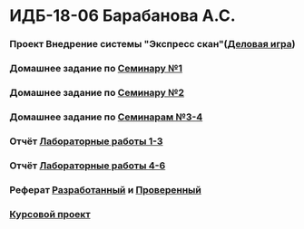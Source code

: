 # ИДБ-18-06 Барабанова А.С.

### Проект Внедрение системы "Экспресс скан"(**[Деловая игра](https://github.com/Amina108/Amina108.github.io/wiki)**)
### Домашнее задание по **[Семинару №1](https://github.com/stankin/design-part-1/wiki/sem1)**
### Домашнее задание по **[Семинару №2](https://github.com/stankin/design-part-1/wiki/sem2)**
### Домашнее задание по **[Семинарам №3-4](https://github.com/fireru277/fireru277.github.io/wiki)**
### Отчёт [Лабораторные работы 1-3](https://github.com/anrabana/anrabana.github.io/wiki/Отчет-Лабораторная-работа-1-3)
### Отчёт [Лабораторные работы 4-6](https://github.com/fireru277/fireru277.github.io/wiki/%D0%9E%D1%82%D1%87%D0%B5%D1%82-%D0%BF%D0%BE-%D0%BB%D0%B0%D0%B1%D0%BE%D1%80%D0%B0%D1%82%D0%BE%D1%80%D0%BD%D1%8B%D0%BC-%D1%80%D0%B0%D0%B1%D0%BE%D1%82%D0%B0%D0%BC-4-6)
### Реферат **[Разработанный](https://github.com/stankin/design-part-1/wiki/exam13-2)** и **[Проверенный](https://docs.google.com/document/d/12CKysh0yeBecLJZzle6L9CCaPqU--X3p8EjXdJ5BRzY/edit)**
### [Курсовой проект](https://github.com/anrabana/anrabana.github.io/wiki/%D0%9A%D1%83%D1%80%D1%81%D0%BE%D0%B2%D0%B0%D1%8F-%D1%80%D0%B0%D0%B1%D0%BE%D1%82%D0%B0)

